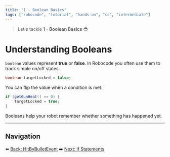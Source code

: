 ```yaml
---
title: "1 - Boolean Basics"
tags: ["robocode", "tutorial", "hands-on", "cs", "intermediate"]
---
```


> Let's tackle **1 - Boolean Basics** 😎

# Understanding Booleans

`boolean` values represent **true** or **false**. In Robocode you often use them to track simple on/off states.

```java
boolean targetLocked = false;
```

You can flip the value when a condition is met:

```java
if (getGunHeat() == 0) {
    targetLocked = true;
}
```

Booleans help your robot remember whether something has happened yet.

---

## Navigation

⬅️ [Back: HitByBulletEvent](/robocode/Day-4/02_hit_by_bullet_event)
➡️ [Next: If Statements](/robocode/Day-5/01_if_statements)
